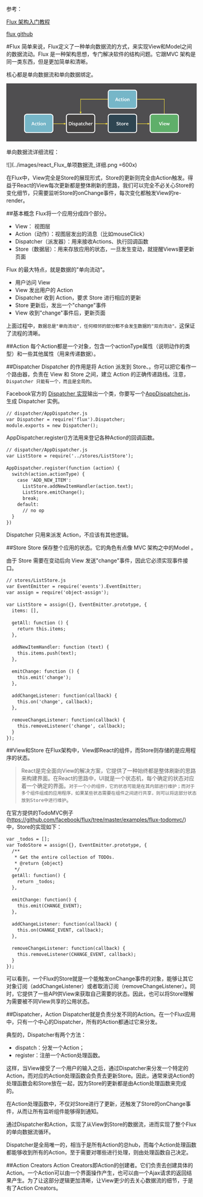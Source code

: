 参考：

[Flux 架构入门教程](http://www.ruanyifeng.com/blog/2016/01/flux.html)

[flux github](https://github.com/facebook/flux)

#Flux
简单来说，Flux定义了一种单向数据流的方式，来实现View和Model之间的数据流动。Flux 是一种架构思想，专门解决软件的结构问题。它跟MVC 架构是同一类东西，但是更加简单和清晰。

核心都是单向数据流和单向数据绑定。

![](../images/react_Flux_单项数据流.png)

单向数据流详细流程：

![](../images/react_Flux_单项数据流_详细.png =600x)

在Flux中，View完全是Store的展现形式，Store的更新则完全由Action触发。得益于React的View每次更新都是整体刷新的思路，我们可以完全不必关心Store的变化细节，只需要监听Store的onChange事件，每次变化都触发View的re-render。

##基本概念
Flux将一个应用分成四个部分。

- View： 视图层
- Action（动作）：视图层发出的消息（比如mouseClick）
- Dispatcher（派发器）：用来接收Actions、执行回调函数
- Store（数据层）：用来存放应用的状态，一旦发生变动，就提醒Views要更新页面

Flux 的最大特点，就是数据的"单向流动"。

- 用户访问 View
- View 发出用户的 Action
- Dispatcher 收到 Action，要求 Store 进行相应的更新
- Store 更新后，发出一个"change"事件
- View 收到"change"事件后，更新页面

上面过程中，`数据总是"单向流动"，任何相邻的部分都不会发生数据的"双向流动"。`这保证了流程的清晰。

##Action
每个Action都是一个对象，包含一个actionType属性（说明动作的类型）和一些其他属性（用来传递数据）。

##Dispatcher
Dispatcher 的作用是将 Action 派发到 Store、。你可以把它看作一个路由器，负责在 View 和 Store 之间，建立 Action 的正确传递路线。注意，`Dispatcher 只能有一个，而且是全局的。`

Facebook官方的 [Dispatcher 实现](https://github.com/facebook/flux)输出一个类，你要写一个[AppDispatcher.js](https://github.com/ruanyf/extremely-simple-flux-demo/blob/master/dispatcher/AppDispatcher.js)，生成 Dispatcher 实例。


    // dispatcher/AppDispatcher.js
    var Dispatcher = require('flux').Dispatcher;
    module.exports = new Dispatcher();

AppDispatcher.register()方法用来登记各种Action的回调函数。


    // dispatcher/AppDispatcher.js
    var ListStore = require('../stores/ListStore');

    AppDispatcher.register(function (action) {
      switch(action.actionType) {
        case 'ADD_NEW_ITEM':
          ListStore.addNewItemHandler(action.text);
          ListStore.emitChange();
          break;
        default:
          // no op
      }
    })

Dispatcher 只用来派发 Action，不应该有其他逻辑。

##Store
Store 保存整个应用的状态。它的角色有点像 MVC 架构之中的Model 。

由于 Store 需要在变动后向 View 发送"change"事件，因此它必须实现事件接口。

	// stores/ListStore.js
	var EventEmitter = require('events').EventEmitter;
	var assign = require('object-assign');
	
	var ListStore = assign({}, EventEmitter.prototype, {
	  items: [],
	
	  getAll: function () {
	    return this.items;
	  },
	
	  addNewItemHandler: function (text) {
	    this.items.push(text);
	  },
	
	  emitChange: function () {
	    this.emit('change');
	  },
	
	  addChangeListener: function(callback) {
	    this.on('change', callback);
	  },
	
	  removeChangeListener: function(callback) {
	    this.removeListener('change', callback);
	  }
	});


##View和Store
在Flux架构中，View即React的组件，而Store则存储的是应用程序的状态。

>React是完全面向View的解决方案，它提供了一种始终都是整体刷新的思路来构建界面。在React的思路中，UI就是一个状态机，每个确定的状态对应着一个确定的界面。`对于一个小的组件，它的状态可能是在其内部进行维护；而对于多个组件组成的应用程序，如果某些状态需要在组件之间进行共享，则可以将这部分状态放到Store中进行维护`。

在官方提供的TodoMVC例子(https://github.com/facebook/flux/tree/master/examples/flux-todomvc/)中，Store的实现如下：

	var _todos = [];
	var TodoStore = assign({}, EventEmitter.prototype, {
	  /**
	   * Get the entire collection of TODOs.
	   * @return {object}
	   */
	  getAll: function() {
	    return _todos;
	  },
	
	  emitChange: function() {
	    this.emit(CHANGE_EVENT);
	  },
	  
	  addChangeListener: function(callback) {
	    this.on(CHANGE_EVENT, callback);
	  },
	
	  removeChangeListener: function(callback) {
	    this.removeListener(CHANGE_EVENT, callback);
	  }
	});

可以看到，一个Flux的Store就是一个能触发onChange事件的对象，能够让其它对象订阅（addChangeListener）或者取消订阅（removeChangeListener）。同时，它提供了一些API供View来获取自己需要的状态。因此，也可以将Store理解为需要被不同View共享的公用状态。

##Dispatcher，Action
Dispatcher就是负责分发不同的Action。在一个Flux应用中，只有一个中心的Dispatcher，所有的Action都通过它来分发。

典型的，Dispatcher有两个方法：

- dispatch：分发一个Action；
- register：注册一个Action处理函数。

这样，当View接受了一个用户的输入之后，通过Dispatcher来分发一个特定的Action，而对应的Action处理函数会负责去更新Store。因此，通常来说Action的处理函数会和Store放在一起，因为Store的更新都是由Action处理函数来完成的。

在Action处理函数中，不仅对Store进行了更新，还触发了Store的onChange事件，从而让所有监听组件能够得到通知。

通过Dispatcher和Action，实现了从View到Store的数据流，进而实现了整个Flux的单向数据流循环。

Dispatcher是全局唯一的，相当于是所有Action的总hub，而每个Action处理函数都能够收到所有的Action，至于需要对哪些进行处理，则由处理函数自己决定。

##Action Creators
Action Creators即Action的创建者。它们负责去创建具体的Action。一个Action可以由一个界面操作产生，也可以由一个Ajax请求的返回结果产生。为了让这部分逻辑更加清晰，让View更少的去关心数据流的细节，于是有了Action Creators。
